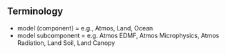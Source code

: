 ## Terminology
- model (component) = e.g., Atmos,  Land,  Ocean 
- model subcomponent = e.g. Atmos EDMF, Atmos Microphysics, Atmos Radiation, Land Soil, Land Canopy